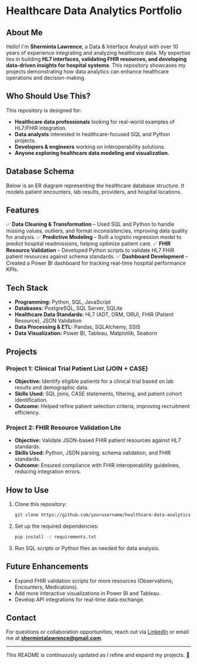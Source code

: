 # Healthcare Data Analytics Portfolio

## About Me

Hello! I'm **Sherminta Lawrence**, a Data & Interface Analyst with over 10 years of experience integrating and analyzing healthcare data. My expertise lies in building **HL7 interfaces, validating FHIR resources, and developing data-driven insights for hospital systems**. This repository showcases my projects demonstrating how data analytics can enhance healthcare operations and decision-making.

## Who Should Use This?

This repository is designed for:

- **Healthcare data professionals** looking for real-world examples of HL7/FHIR integration.
- **Data analysts** interested in healthcare-focused SQL and Python projects.
- **Developers & engineers** working on interoperability solutions.
- **Anyone exploring healthcare data modeling and visualization.**

## Database Schema

Below is an ER diagram representing the healthcare database structure. It models patient encounters, lab results, providers, and hospital locations.



## Features

✅ **Data Cleaning & Transformation** – Used SQL and Python to handle missing values, outliers, and format inconsistencies, improving data quality for analysis. ✅ **Predictive Modeling** – Built a logistic regression model to predict hospital readmissions, helping optimize patient care. ✅ **FHIR Resource Validation** – Developed Python scripts to validate HL7 FHIR patient resources against schema standards. ✅ **Dashboard Development** – Created a Power BI dashboard for tracking real-time hospital performance KPIs.

## Tech Stack

- **Programming:** Python, SQL, JavaScript
- **Databases:** PostgreSQL, SQL Server, SQLite
- **Healthcare Data Standards:** HL7 (ADT, ORM, ORU), FHIR (Patient Resource), JSON Validation
- **Data Processing & ETL:** Pandas, SQLAlchemy, SSIS
- **Data Visualization:** Power BI, Tableau, Matplotlib, Seaborn

## Projects

### **Project 1: Clinical Trial Patient List (JOIN + CASE)**

- **Objective:** Identify eligible patients for a clinical trial based on lab results and demographic data.
- **Skills Used:** SQL joins, CASE statements, filtering, and patient cohort identification.
- **Outcome:** Helped refine patient selection criteria, improving recruitment efficiency.

### **Project 2: FHIR Resource Validation Lite**

- **Objective:** Validate JSON-based FHIR patient resources against HL7 standards.
- **Skills Used:** Python, JSON parsing, schema validation, and FHIR standards.
- **Outcome:** Ensured compliance with FHIR interoperability guidelines, reducing integration errors.

## How to Use

1. Clone this repository:
   ```bash
   git clone https://github.com/yourusername/healthcare-data-analytics.git
   ```
2. Set up the required dependencies:
   ```bash
   pip install -r requirements.txt
   ```
3. Run SQL scripts or Python files as needed for data analysis.

## Future Enhancements

- Expand FHIR validation scripts for more resources (Observations, Encounters, Medications).
- Add more interactive visualizations in Power BI and Tableau.
- Develop API integrations for real-time data exchange.

## Contact

For questions or collaboration opportunities, reach out via [LinkedIn](https://linkedin.com/in/shermintalawrence) or email me at [**shermintalawrence@gmail.com**](mailto\:shermintalawrence@gmail.com).

---

This README is continuously updated as I refine and expand my projects. 🚀

